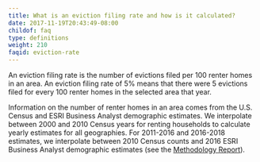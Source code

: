 ```yaml
---
title: What is an eviction filing rate and how is it calculated?
date: 2017-11-19T20:43:49-08:00
childof: faq
type: definitions
weight: 210
faqid: eviction-rate
---
```

An eviction filing rate is the number of evictions filed per 100 renter homes in an area. An eviction filing rate of 5% means that there were 5 evictions filed for every 100 renter homes in the selected area that year.

Information on the number of renter homes in an area comes from the U.S. Census and ESRI Business Analyst demographic estimates. We interpolate between 2000 and 2010 Census years for renting households to calculate yearly estimates for all geographies. For 2011-2016 and 2016-2018 estimates, we interpolate between 2010 Census counts and 2016 ESRI Business Analyst demographic estimates (see the [Methodology Report](https://evictionlab.org/docs/Eviction_Lab_Methodology_Report_2022.pdf)).